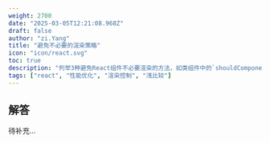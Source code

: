 ```yaml
---
weight: 2700
date: "2025-03-05T12:21:08.968Z"
draft: false
author: "zi.Yang"
title: "避免不必要的渲染策略"
icon: "icon/react.svg"
toc: true
description: "列举3种避免React组件不必要渲染的方法，如类组件中的`shouldComponentUpdate`、函数组件中的`React.memo`，并解释其底层浅比较的原理与限制？"
tags: ["react", "性能优化", "渲染控制", "浅比较"]
---
```


## 解答

待补充...
